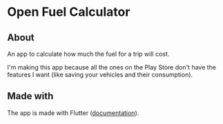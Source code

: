 # Open Fuel Calculator

## About
An app to calculate how much the fuel for a trip will cost.

I'm making this app because all the ones on the Play Store don't have the features I want (like saving your vehicles and their consumption).

## Made with
The app is made with Flutter ([documentation](https://docs.flutter.dev/)).
